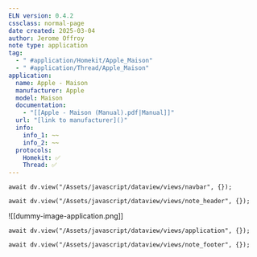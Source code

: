 ```yaml
---
ELN version: 0.4.2
cssclass: normal-page
date created: 2025-03-04
author: Jerome Offroy
note type: application
tag: 
  - " #application/Homekit/Apple_Maison"
  - " #application/Thread/Apple_Maison"
application:
  name: Apple - Maison
  manufacturer: Apple
  model: Maison
  documentation:
    - "[[Apple - Maison (Manual).pdf|Manual]]"
  url: "[link to manufacturer]()"
  info:
    info_1: ~~
    info_2: ~~
  protocols: 
    Homekit: ✅
    Thread: ✅
---
```


```dataviewjs
await dv.view("/Assets/javascript/dataview/views/navbar", {});
```

```dataviewjs
await dv.view("/Assets/javascript/dataview/views/note_header", {});
```

![[dummy-image-application.png]]

```dataviewjs
await dv.view("/Assets/javascript/dataview/views/application", {});
```




```dataviewjs
await dv.view("/Assets/javascript/dataview/views/note_footer", {});
```
